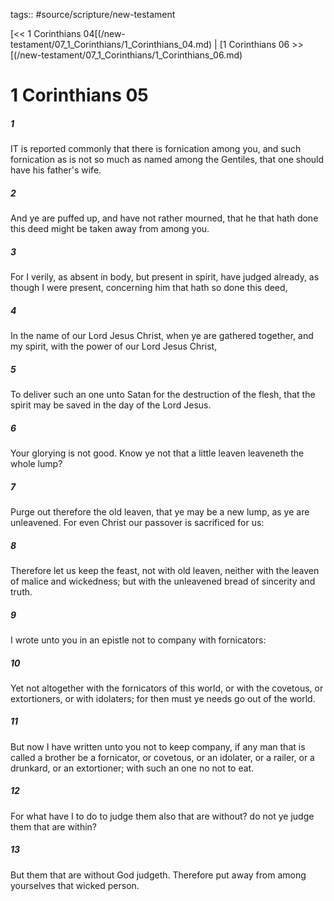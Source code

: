 tags:: #source/scripture/new-testament

[<< 1 Corinthians 04[(/new-testament/07_1_Corinthians/1_Corinthians_04.md) | [1 Corinthians 06 >>[(/new-testament/07_1_Corinthians/1_Corinthians_06.md)

# 1 Corinthians 05

##### 1

IT is reported commonly that there is fornication among you, and such fornication as is not so much as named among the Gentiles, that one should have his father's wife.

##### 2

And ye are puffed up, and have not rather mourned, that he that hath done this deed might be taken away from among you.

##### 3

For I verily, as absent in body, but present in spirit, have judged already, as though I were present, concerning him that hath so done this deed,

##### 4

In the name of our Lord Jesus Christ, when ye are gathered together, and my spirit, with the power of our Lord Jesus Christ,

##### 5

To deliver such an one unto Satan for the destruction of the flesh, that the spirit may be saved in the day of the Lord Jesus.

##### 6

Your glorying is not good. Know ye not that a little leaven leaveneth the whole lump?

##### 7

Purge out therefore the old leaven, that ye may be a new lump, as ye are unleavened. For even Christ our passover is sacrificed for us:

##### 8

Therefore let us keep the feast, not with old leaven, neither with the leaven of malice and wickedness; but with the unleavened bread of sincerity and truth.

##### 9

I wrote unto you in an epistle not to company with fornicators:

##### 10

Yet not altogether with the fornicators of this world, or with the covetous, or extortioners, or with idolaters; for then must ye needs go out of the world.

##### 11

But now I have written unto you not to keep company, if any man that is called a brother be a fornicator, or covetous, or an idolater, or a railer, or a drunkard, or an extortioner; with such an one no not to eat.

##### 12

For what have I to do to judge them also that are without? do not ye judge them that are within?

##### 13

But them that are without God judgeth. Therefore put away from among yourselves that wicked person.

